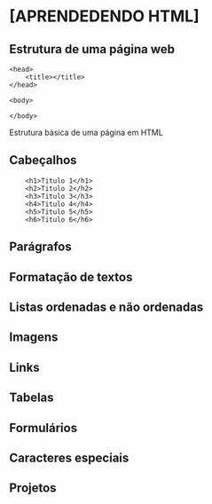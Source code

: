 # [APRENDEDENDO HTML]


## Estrutura de uma página web

<!doctype html>
<html>

    <head>
        <title></title>
    </head>
    
    <body>
        
    </body>

</html>

Estrutura básica de uma página em HTML


## Cabeçalhos
      
        <h1>Titulo 1</h1>
        <h2>Titulo 2</h2>
        <h3>Titulo 3</h3>
        <h4>Titulo 4</h4>
        <h5>Titulo 5</h5>
        <h6>Titulo 6</h6>



## Parágrafos

<p></p>

## Formatação de textos

## Listas ordenadas e não ordenadas
## Imagens
## Links
## Tabelas
## Formulários
## Caracteres especiais
## Projetos
